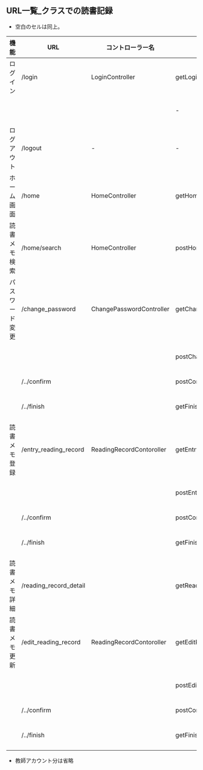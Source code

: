 ## URL一覧_クラスでの読書記録

- 空白のセルは同上。

| 機能 | URL | コントローラー名 | メソッド名 | フォワード先 | リダイレクト先 | 機能詳細 |
| -------- | ----------------- | -------- | --------- | ----------- | ----------- | ------------------------ |
| ログイン | /login | LoginController | getLogin() | /login | - | ログインフォームを表示する | 
| |  |  | - | - | /home | SpringSecurity でログイン処理を行う |
| ログアウト | /logout | - | - | - | /login | SpringSecurity でログアウト処理を行う |
| ホーム画面 | /home | HomeController | getHome() | /home | - | ホーム画面を表示する |
| 読書メモ検索 | /home/search | HomeController | postHome() | - | /home | 読書メモを検索する |
| パスワード変更 | /change_password | ChangePasswordController | getChangePassword() | /change_password | - | パスワード変更画面を表示する |
| | | | postChangePassword() | - | /../confirm | パスワード変更確認画面を表示する |
| | /../confirm |  | postConfirmChangePassword() | - | /../finish | パスワードを変更する |
| | /../finish |  | getFinishChangePassword() | /../finish | - | パスワード変更完了画面を表示する |
| 読書メモ登録 | /entry_reading_record | ReadingRecordContoroller | getEntryReadingRecord() | /entry_reading_record | - | 読書メモ登録画面を表示する |
| | | | postEntryReadingRedord() | - | /../confirm | 読書メモ登録確認画面を表示する |
| | /../confirm |  | postConfirmEntryReadingRedord() | - | /../finish | 読書メモを登録する |
| | /../finish |  | getFinishEntryReadingRedord() | /../finish | - | パスワード変更完了画面を表示する |
| 読書メモ詳細 | /reading_record_detail |  | getReadingRecordDetail() | /reading_record_detail | - | 読書メモ詳細画面を表示する |
| 読書メモ更新 | /edit_reading_record | ReadingRecordContoroller | getEditReadingRecord() | /edit_reading_record | - | 読書メモ更新画面を表示する |
| | | | postEditReadingRedord() | - | /../confirm | 読書メモ更新確認画面を表示する |
| | /../confirm |  | postConfirmEditReadingRedord() | - | /../finish | 読書メモを更新する |
| | /../finish |  | getFinishEditReadingRedord() | /../finish | - | 読書メモ更新完了画面を表示する |



- 教師アカウント分は省略
